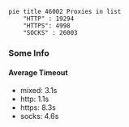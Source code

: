 
```mermaid
pie title 46002 Proxies in list
    "HTTP" : 19294
    "HTTPS": 4998
    "SOCKS" : 26003
```

### Some Info
#### Average Timeout

- mixed: 3.1s
- http: 1.1s
- https: 8.3s
- socks: 4.6s